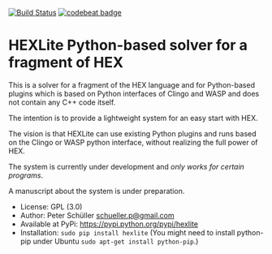 [![Build Status](https://travis-ci.org/hexhex/hexlite.svg?branch=master)](https://travis-ci.org/hexhex/hexlite)
[![codebeat badge](https://codebeat.co/badges/5493bd59-f87f-470c-9069-86d4c14dd374)](https://codebeat.co/projects/github-com-hexhex-hexlite-master)

# HEXLite Python-based solver for a fragment of HEX

This is a solver for a fragment of the HEX language and for Python-based plugins
which is based on Python interfaces of Clingo and WASP and does not contain any
C++ code itself.

The intention is to provide a lightweight system for an easy start with HEX.

The vision is that HEXLite can use existing Python plugins and runs based on
the Clingo or WASP python interface, without realizing the full power of HEX.

The system is currently under development and *only works for certain programs*.

A manuscript about the system is under preparation.

* License: GPL (3.0)
* Author: Peter Schüller <schueller.p@gmail.com>
* Available at PyPi: https://pypi.python.org/pypi/hexlite
* Installation: ```sudo pip install hexlite```
  (You might need to install python-pip under Ubuntu ```sudo apt-get install python-pip```.)
